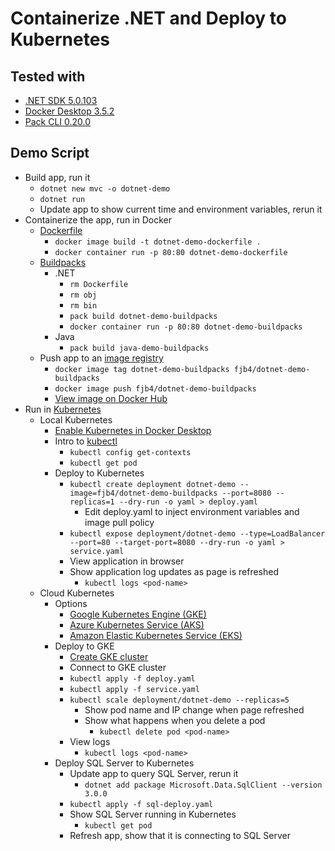 # Containerize .NET and Deploy to Kubernetes

## Tested with

- [.NET SDK 5.0.103](https://dotnet.microsoft.com/download/visual-studio-sdks)
- [Docker Desktop 3.5.2](https://www.docker.com/products/docker-desktop)
- [Pack CLI 0.20.0](https://buildpacks.io/docs/tools/pack/)

## Demo Script

- Build app, run it
  - `dotnet new mvc -o dotnet-demo`
  - `dotnet run`
  - Update app to show current time and environment variables, rerun it
- Containerize the app, run in Docker
  - [Dockerfile](https://docs.docker.com/engine/reference/builder/)
    - `docker image build -t dotnet-demo-dockerfile .`
    - `docker container run -p 80:80 dotnet-demo-dockerfile`
  - [Buildpacks](https://buildpacks.io/)
    - .NET
      - `rm Dockerfile`
      - `rm obj`
      - `rm bin`
      - `pack build dotnet-demo-buildpacks`
      - `docker container run -p 80:80 dotnet-demo-buildpacks`
    - Java
      - `pack build java-demo-buildpacks`
  - Push app to an [image registry](https://hub.docker.com/)
    - `docker image tag dotnet-demo-buildpacks fjb4/dotnet-demo-buildpacks`
    - `docker image push fjb4/dotnet-demo-buildpacks`
    - [View image on Docker Hub](https://hub.docker.com/repository/docker/fjb4/dotnet-demo-buildpacks)
- Run in [Kubernetes](https://kubernetes.io/)
  - Local Kubernetes
    - [Enable Kubernetes in Docker Desktop](https://docs.docker.com/desktop/kubernetes/)
    - Intro to [kubectl](https://kubernetes.io/docs/tasks/tools/)
      - `kubectl config get-contexts`
      - `kubectl get pod`
    - Deploy to Kubernetes
      - `kubectl create deployment dotnet-demo --image=fjb4/dotnet-demo-buildpacks --port=8080 --replicas=1 --dry-run -o yaml > deploy.yaml`
        - Edit deploy.yaml to inject environment variables and image pull policy
      - `kubectl expose deployment/dotnet-demo --type=LoadBalancer --port=80 --target-port=8080 --dry-run -o yaml > service.yaml`
      - View application in browser
      - Show application log updates as page is refreshed
        - `kubectl logs <pod-name>`
  - Cloud Kubernetes
    - Options
      - [Google Kubernetes Engine (GKE)](https://cloud.google.com/kubernetes-engine)
      - [Azure Kubernetes Service (AKS)](https://azure.microsoft.com/en-us/services/kubernetes-service)
      - [Amazon Elastic Kubernetes Service (EKS)](https://aws.amazon.com/eks)
    - Deploy to GKE
      - [Create GKE cluster](https://console.cloud.google.com)
      - Connect to GKE cluster
      - `kubectl apply -f deploy.yaml`
      - `kubectl apply -f service.yaml`
      - `kubectl scale deployment/dotnet-demo --replicas=5`
        - Show pod name and IP change when page refreshed
        - Show what happens when you delete a pod
          - `kubectl delete pod <pod-name>`
      - View logs
        - `kubectl logs <pod-name>`
    - Deploy SQL Server to Kubernetes
      - Update app to query SQL Server, rerun it
        - `dotnet add package Microsoft.Data.SqlClient --version 3.0.0`
      - `kubectl apply -f sql-deploy.yaml`
      - Show SQL Server running in Kubernetes
        - `kubectl get pod`
      - Refresh app, show that it is connecting to SQL Server
  